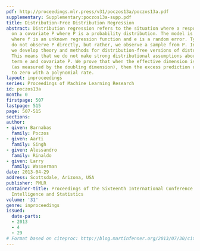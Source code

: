 ```yaml
---
pdf: http://proceedings.mlr.press/v31/poczos13a/poczos13a.pdf
supplementary: Supplementary:poczos13a-supp.pdf
title: Distribution-Free Distribution Regression
abstract: Distribution regression refers to the situation where a response Y depends
  on a covariate P where P is a probability distribution. The model is Y=f(P) + e
  where f is an unknown regression function and e is a random error. Typically, we
  do not observe P directly, but rather, we observe a sample from P. In this paper
  we develop theory and methods for distribution-free versions of distribution regression.
  This means that we do not make strong distributional assumptions about the error
  term e and covariate P. We prove that when the effective dimension is small enough
  (as measured by the doubling dimension), then the excess prediction risk converges
  to zero with a polynomial rate.
layout: inproceedings
series: Proceedings of Machine Learning Research
id: poczos13a
month: 0
firstpage: 507
lastpage: 515
page: 507-515
sections: 
author:
- given: Barnabas
  family: Poczos
- given: Aarti
  family: Singh
- given: Alessandro
  family: Rinaldo
- given: Larry
  family: Wasserman
date: 2013-04-29
address: Scottsdale, Arizona, USA
publisher: PMLR
container-title: Proceedings of the Sixteenth International Conference on Artificial
  Intelligence and Statistics
volume: '31'
genre: inproceedings
issued:
  date-parts:
  - 2013
  - 4
  - 29
# Format based on citeproc: http://blog.martinfenner.org/2013/07/30/citeproc-yaml-for-bibliographies/
---
```

